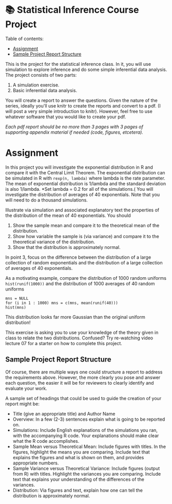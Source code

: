 # :books: Statistical Inference Course Project

Table of contents:
* [Assignment](#assignment)
* [Sample Project Report Structure](#sample-project-report-structure)

This is the project for the statistical inference class. In it, you will use simulation to explore inference and do some simple inferential data analysis. The project consists of two parts:

1. A simulation exercise.
2. Basic inferential data analysis.

You will create a report to answer the questions. Given the nature of the series, ideally you'll use knitr to create the reports and convert to a pdf. (I will post a very simple introduction to knitr). However, feel free to use whatever software that you would like to create your pdf. 

*Each pdf report should be no more than 3 pages with 3 pages of supporting appendix material if needed (code, figures, etcetera).*

# Assignment

In this project you will investigate the exponential distribution in R and compare it with the Central Limit Theorem. The exponential distribution can be simulated in R with `rexp(n, lambda)` where lambda is the rate parameter. The mean of exponential distribution is 1/lambda and the standard deviation is also 1/lambda. *Set lambda = 0.2 for all of the simulations.( You will investigate the distribution of averages of 40 exponentials. Note that you will need to do a thousand simulations.

Illustrate via simulation and associated explanatory text the properties of the distribution of the mean of 40 exponentials.  You should
1. Show the sample mean and compare it to the theoretical mean of the distribution.
2. Show how variable the sample is (via variance) and compare it to the theoretical variance of the distribution.
3. Show that the distribution is approximately normal.

In point 3, focus on the difference between the distribution of a large collection of random exponentials and the distribution of a large collection of averages of 40 exponentials. 

As a motivating example, compare the distribution of 1000 random uniforms
` hist(runif(1000))`
and the distribution of 1000 averages of 40 random uniforms

```
mns = NULL
for (i in 1 : 1000) mns = c(mns, mean(runif(40)))
hist(mns)
```
This distribution looks far more Gaussian than the original uniform distribution!

This exercise is asking you to use your knowledge of the theory given in class to relate the two distributions. Confused? Try re-watching video lecture 07 for a starter on how to complete this project.

## Sample Project Report Structure

Of course, there are multiple ways one could structure a report to address the requirements above.  However, the more clearly you pose and answer each question, the easier it will be for reviewers to clearly identify and evaluate your work. 

A sample set of headings that could be used to guide the creation of your report might be:

* Title (give an appropriate title) and Author Name
* Overview: In a few (2-3) sentences explain what is going to be reported on.
* Simulations: Include English explanations of the simulations you ran, with the accompanying R code. Your explanations should make clear what the R code accomplishes.
* Sample Mean versus Theoretical Mean: Include figures with titles. In the figures, highlight the means you are comparing. Include text that explains the figures and what is shown on them, and provides appropriate numbers.
* Sample Variance versus Theoretical Variance: Include figures (output from R) with titles. Highlight the variances you are comparing. Include text that explains your understanding of the differences of the variances.
* Distribution: Via figures and text, explain how one can tell the distribution is approximately normal.
